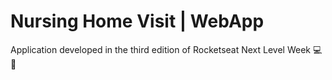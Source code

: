 # Nursing Home Visit | WebApp
<p>Application developed in the third edition of Rocketseat Next Level Week 💻🚀</p>
